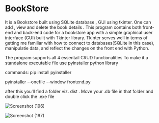 # BookStore
It is a Bookstore built using SQLite database , GUI using tkinter.
One can add , view and delete the book details .
This program contains both front-end and back-end code for a bookstore app with a simple graphical user interface (GUI) built with Tkinter library. Tkinter serves well in terms of getting me familiar with how to connect to databases(SQLite in this case), manipulatie data, and reflect the changes on the front end with Python.

The program supports all 4 essentail CRUD functionalities 
To make it a standalone executable file use pyinstaller python library

commands:
pip install pyinstaller

pyinstaller --onefile --window frontend.py

after this you'll find a folder viz. dist . Move your .db file in that folder and double click the .exe file

![Screenshot (196)](https://user-images.githubusercontent.com/70461834/127746974-87ca93df-42a3-4a95-a409-731cb8f2885b.png)

![Screenshot (197)](https://user-images.githubusercontent.com/70461834/127746986-f4942395-c3e4-40c7-ad59-16f200b6e6f4.png)




